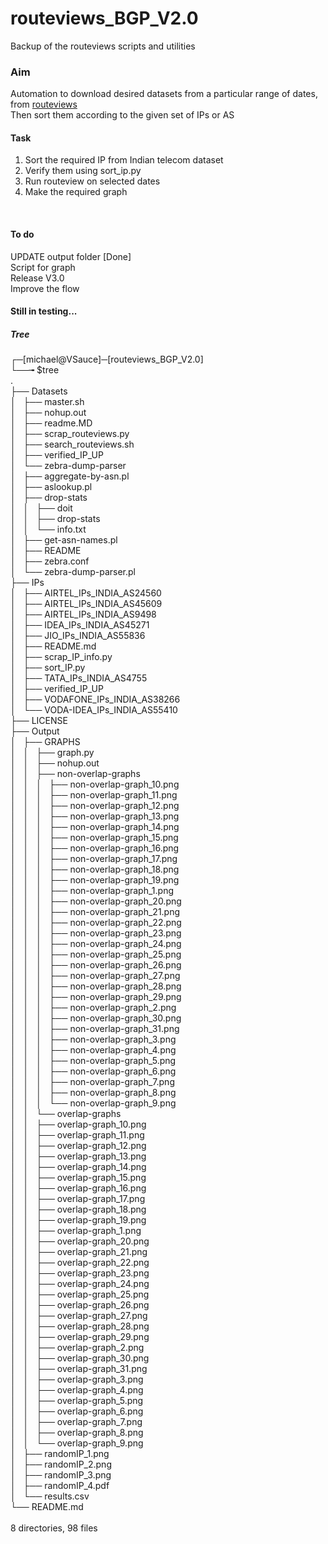 # routeviews_BGP_V2.0
Backup of the routeviews scripts and utilities

### Aim
Automation to download desired datasets from a particular range of dates, from [routeviews](http://archive.routeviews.org/)<br>
Then sort them according to the given set of IPs or AS

#### Task
1. Sort the required IP from Indian telecom dataset<br>
2. Verify them using sort_ip.py<br>
3. Run routeview on selected dates<br>
4. Make the required graph<br>
<br>

#### To do
UPDATE output folder \[Done]<br>
Script for graph<br>
Release V3.0<br>
Improve the flow

#### Still in testing...
##### Tree

┌─[michael@VSauce]─[routeviews_BGP_V2.0]<br>
└──╼ $tree<br>
.<br>
├── Datasets<br>
│   ├── master.sh<br>
│   ├── nohup.out<br>
│   ├── readme.MD<br>
│   ├── scrap_routeviews.py<br>
│   ├── search_routeviews.sh<br>
│   ├── verified_IP_UP<br>
│   └── zebra-dump-parser<br>
│       ├── aggregate-by-asn.pl<br>
│       ├── aslookup.pl<br>
│       ├── drop-stats<br>
│       │   ├── doit<br>
│       │   ├── drop-stats<br>
│       │   └── info.txt<br>
│       ├── get-asn-names.pl<br>
│       ├── README<br>
│       ├── zebra.conf<br>
│       └── zebra-dump-parser.pl<br>
├── IPs<br>
│   ├── AIRTEL_IPs_INDIA_AS24560<br>
│   ├── AIRTEL_IPs_INDIA_AS45609<br>
│   ├── AIRTEL_IPs_INDIA_AS9498<br>
│   ├── IDEA_IPs_INDIA_AS45271<br>
│   ├── JIO_IPs_INDIA_AS55836<br>
│   ├── README.md<br>
│   ├── scrap_IP_info.py<br>
│   ├── sort_IP.py<br>
│   ├── TATA_IPs_INDIA_AS4755<br>
│   ├── verified_IP_UP<br>
│   ├── VODAFONE_IPs_INDIA_AS38266<br>
│   └── VODA-IDEA_IPs_INDIA_AS55410<br>
├── LICENSE<br>
├── Output<br>
│   ├── GRAPHS<br>
│   │   ├── graph.py<br>
│   │   ├── nohup.out<br>
│   │   ├── non-overlap-graphs<br>
│   │   │   ├── non-overlap-graph_10.png<br>
│   │   │   ├── non-overlap-graph_11.png<br>
│   │   │   ├── non-overlap-graph_12.png<br>
│   │   │   ├── non-overlap-graph_13.png<br>
│   │   │   ├── non-overlap-graph_14.png<br>
│   │   │   ├── non-overlap-graph_15.png<br>
│   │   │   ├── non-overlap-graph_16.png<br>
│   │   │   ├── non-overlap-graph_17.png<br>
│   │   │   ├── non-overlap-graph_18.png<br>
│   │   │   ├── non-overlap-graph_19.png<br>
│   │   │   ├── non-overlap-graph_1.png<br>
│   │   │   ├── non-overlap-graph_20.png<br>
│   │   │   ├── non-overlap-graph_21.png<br>
│   │   │   ├── non-overlap-graph_22.png<br>
│   │   │   ├── non-overlap-graph_23.png<br>
│   │   │   ├── non-overlap-graph_24.png<br>
│   │   │   ├── non-overlap-graph_25.png<br>
│   │   │   ├── non-overlap-graph_26.png<br>
│   │   │   ├── non-overlap-graph_27.png<br>
│   │   │   ├── non-overlap-graph_28.png<br>
│   │   │   ├── non-overlap-graph_29.png<br>
│   │   │   ├── non-overlap-graph_2.png<br>
│   │   │   ├── non-overlap-graph_30.png<br>
│   │   │   ├── non-overlap-graph_31.png<br>
│   │   │   ├── non-overlap-graph_3.png<br>
│   │   │   ├── non-overlap-graph_4.png<br>
│   │   │   ├── non-overlap-graph_5.png<br>
│   │   │   ├── non-overlap-graph_6.png<br>
│   │   │   ├── non-overlap-graph_7.png<br>
│   │   │   ├── non-overlap-graph_8.png<br>
│   │   │   └── non-overlap-graph_9.png<br>
│   │   └── overlap-graphs<br>
│   │       ├── overlap-graph_10.png<br>
│   │       ├── overlap-graph_11.png<br>
│   │       ├── overlap-graph_12.png<br>
│   │       ├── overlap-graph_13.png<br>
│   │       ├── overlap-graph_14.png<br>
│   │       ├── overlap-graph_15.png<br>
│   │       ├── overlap-graph_16.png<br>
│   │       ├── overlap-graph_17.png<br>
│   │       ├── overlap-graph_18.png<br>
│   │       ├── overlap-graph_19.png<br>
│   │       ├── overlap-graph_1.png<br>
│   │       ├── overlap-graph_20.png<br>
│   │       ├── overlap-graph_21.png<br>
│   │       ├── overlap-graph_22.png<br>
│   │       ├── overlap-graph_23.png<br>
│   │       ├── overlap-graph_24.png<br>
│   │       ├── overlap-graph_25.png<br>
│   │       ├── overlap-graph_26.png<br>
│   │       ├── overlap-graph_27.png<br>
│   │       ├── overlap-graph_28.png<br>
│   │       ├── overlap-graph_29.png<br>
│   │       ├── overlap-graph_2.png<br>
│   │       ├── overlap-graph_30.png<br>
│   │       ├── overlap-graph_31.png<br>
│   │       ├── overlap-graph_3.png<br>
│   │       ├── overlap-graph_4.png<br>
│   │       ├── overlap-graph_5.png<br>
│   │       ├── overlap-graph_6.png<br>
│   │       ├── overlap-graph_7.png<br>
│   │       ├── overlap-graph_8.png<br>
│   │       └── overlap-graph_9.png<br>
│   ├── randomIP_1.png<br>
│   ├── randomIP_2.png<br>
│   ├── randomIP_3.png<br>
│   ├── randomIP_4.pdf<br>
│   └── results.csv<br>
└── README.md<br>
<br>
8 directories, 98 files<br>

